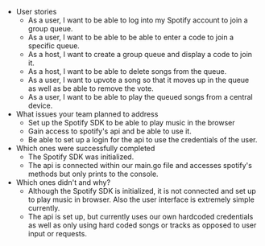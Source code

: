 - User stories
  - As a user, I want to be able to log into my Spotify account to join a group queue.
  - As a user, I want to be able to be able to enter a code to join a specific queue.
  - As a host, I want to create a group queue and display a code to join it.
  - As a host, I want to be able to delete songs from the queue.
  - As a user, I want to upvote a song so that it moves up in the queue as well as be able to remove the vote.
  - As a user, I want to be able to play the queued songs from a central device.
- What issues your team planned to address
  - Set up the Spotify SDK to be able to play music in the browser
  - Gain access to spotify's api and be able to use it.
  - Be able to set up a login for the api to use the credentials of the user.
- Which ones were successfully completed
  - The Spotify SDK was initialized.
  - The api is connected within our main.go file and accesses spotify's methods but only prints to the console. 
- Which ones didn't and why?
  - Although the Spotify SDK is initialized, it is not connected and set up to play music in browser. Also the user interface is extremely simple currently.
  - The api is set up, but currently uses our own hardcoded credentials as well as only using hard coded songs or tracks as opposed to user input or requests.
